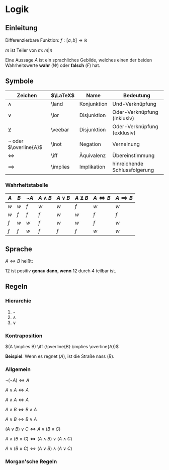 # Logik

## Einleitung
Differenzierbare Funktion:
$f: [a,b] \to \mathbb{R}$

$m$ ist Teiler von $m$: $m|n$

Eine Aussage $A$ ist ein sprachliches Gebilde, welches einen der beiden Wahrheitswerte **wahr** ($W$) oder
**falsch** ($F$) hat.

## Symbole

| Zeichen                     | $\LaTeX$ | Name        | Bedeutung                     |
|-----------------------------|----------|-------------|-------------------------------|
| $\land$                     | \land    | Konjunktion | Und-Verknüpfung               |
| $\lor$                      | \lor     | Disjunktion | Oder-Verknüpfung (inklusiv)   |
| $\veebar$                   | \veebar  | Disjunktion | Oder-Verknüpfung (exklusiv)   |
| $\lnot$ oder $\overline{A}$ | \lnot    | Negation    | Verneinung                    |
| $\iff$                      | \iff     | Äquivalenz  | Übereinstimmung               |
| $\implies$                  | \implies | Implikation | hinreichende Schlussfolgerung |

### Wahrheitstabelle

| $A$ | $B$ | $\lnot A$ | $A \land B$ | $A \lor B$ | $A \veebar B$ | $A \iff B$ | $A \implies B$ |
|-----|-----|-----------|-------------|------------|---------------|------------|----------------|
| $w$ | $w$ | $f$       | $w$         | $w$        | $f$           | $w$        | $w$            |
| $w$ | $f$ | $f$       | $f$         | $w$        | $w$           | $f$        | $f$            |
| $f$ | $w$ | $w$       | $f$         | $w$        | $w$           | $f$        | $w$            |
| $f$ | $f$ | $w$       | $f$         | $f$        | $f$           | $w$        | $w$            |

## Sprache

$A \iff B$ heißt:

12 ist positiv **genau dann, wenn** 12 durch 4 teilbar ist.

## Regeln

### Hierarchie

1. $\lnot$
2. $\land$
3. $\lor$

### Kontraposition

$(A \implies B) \iff (\overline{B} \implies \overline{A})$

**Beispiel**: Wenn es regnet ($A$), ist die Straße nass ($B$).

### Allgemein

$\lnot(\lnot A) \iff A$

$A \lor A \iff A$

$A \land A \iff A$

$A \land B \iff B \land A$

$A \lor B \iff B \lor A$

$(A \lor B) \lor C \iff A \lor (B \lor C)$

$A \land (B \lor C) \iff (A \land B) \lor (A \land C)$

$A \lor (B \land C) \iff (A \lor B) \land (A \lor C)$

### Morgan'sche Regeln